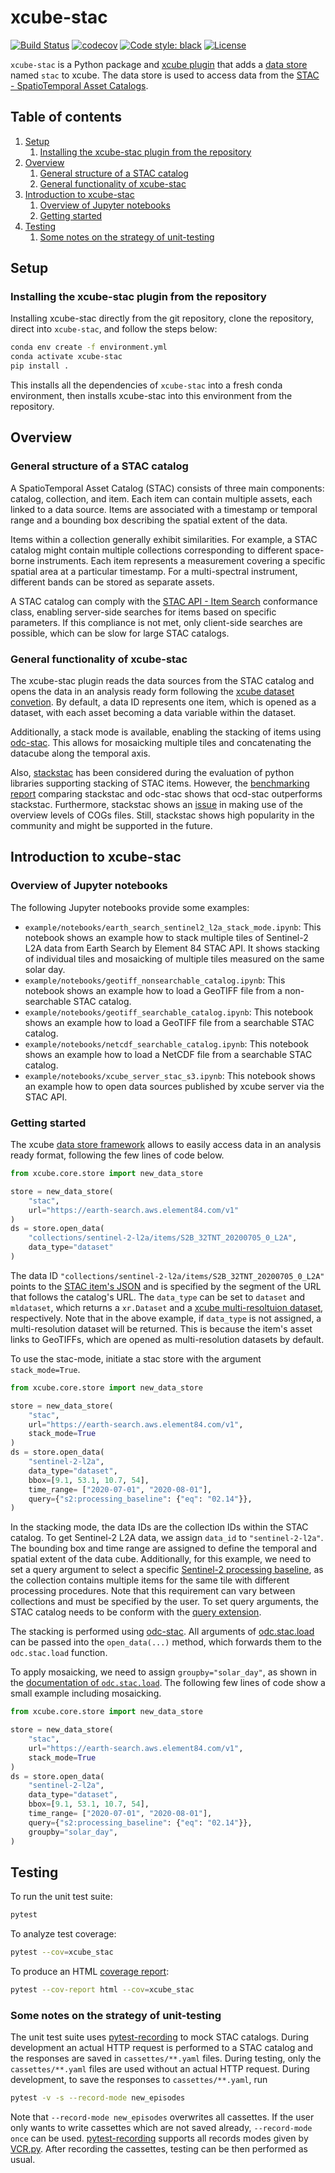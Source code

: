 # xcube-stac

[![Build Status](https://github.com/xcube-dev/xcube-stac/actions/workflows/unittest-workflow.yml/badge.svg?branch=main)](https://github.com/xcube-dev/xcube-smos/actions)
[![codecov](https://codecov.io/gh/xcube-dev/xcube-stack/branch/master/graph/badge.svg)](https://app.codecov.io/gh/xcube-dev/xcube-stac)
[![Code style: black](https://img.shields.io/badge/code%20style-black-000000.svg)](https://github.com/psf/black)
[![License](https://img.shields.io/github/license/dcs4cop/xcube-smos)](https://github.com/xcube-dev/xcube-stac/blob/main/LICENSE)

`xcube-stac` is a Python package and
[xcube plugin](https://xcube.readthedocs.io/en/latest/plugins.html) that adds a
[data store](https://xcube.readthedocs.io/en/latest/api.html#data-store-framework)
named `stac` to xcube. The data store is used to access data from the
[STAC - SpatioTemporal Asset Catalogs](https://stacspec.org/en/).

## Table of contents
1. [Setup](#setup)
   1. [Installing the xcube-stac plugin from the repository](#install_source)
2. [Overview](#overview)
   1. [General structure of a STAC catalog](#stac_catalog)
   2. [General functionality of xcube-stac](#func_xcube_stac)
3. [Introduction to xcube-stac](#intro_xcube_stac)
   1. [Overview of Jupyter notebooks](#overview_notebooks)
   2. [Getting started](#getting_started)
4. [Testing](#testing)
   1. [Some notes on the strategy of unit-testing](#unittest_strategy)

## Setup <a name="setup"></a>

### Installing the xcube-stac plugin from the repository <a name="install_source"></a>

Installing xcube-stac directly from the git repository, clone the repository,
direct into `xcube-stac`, and follow the steps below:

```bash
conda env create -f environment.yml
conda activate xcube-stac
pip install .
```

This installs all the dependencies of `xcube-stac` into a fresh conda
environment, then installs xcube-stac into this environment from the
repository.

## Overview <a name="overview"></a>

### General structure of a STAC catalog <a name="stac_catalog"></a>
A SpatioTemporal Asset Catalog (STAC) consists of three main components: catalog,
collection, and item. Each item can contain multiple assets, each linked to a data
source. Items are associated with a timestamp or temporal range and a bounding box
describing the spatial extent of the data. 

Items within a collection generally exhibit
similarities. For example, a STAC catalog might contain multiple collections
corresponding to different space-borne instruments. Each item represents a measurement
covering a specific spatial area at a particular timestamp. For a multi-spectral
instrument, different bands can be stored as separate assets.

A STAC catalog can comply with the [STAC API - Item Search](https://github.com/radiantearth/stac-api-spec/tree/release/v1.0.0/item-search#stac-api---item-search)
conformance class, enabling server-side searches for items based on specific
parameters. If this compliance is not met, only client-side searches are possible,
which can be slow for large STAC catalogs.

### General functionality of xcube-stac <a name="func_xcube_stac"></a>
The xcube-stac plugin reads the data sources from the STAC catalog and opens the data
in an analysis ready form following the [xcube dataset convetion](https://xcube.readthedocs.io/en/latest/cubespec.html).
By default, a data ID represents one item, which is opened as a dataset, with each
asset becoming a data variable within the dataset. 

Additionally, a stack mode is
available, enabling the stacking of items using [odc-stac](https://odc-stac.readthedocs.io/en/latest/).
This allows for mosaicking multiple tiles and concatenating the datacube along the
temporal axis.

Also, [stackstac](https://stackstac.readthedocs.io/en/latest/) has been
considered during the evaluation of python libraries supporting stacking of STAC items.
However, the [benchmarking report](https://benchmark-odc-stac-vs-stackstac.netlify.app/)
comparing stackstac and odc-stac shows that ocd-stac outperforms stackstac. Furthermore,
stackstac shows an [issue](https://github.com/gjoseph92/stackstac/issues/196) in making
use of the overview levels of COGs files. Still, stackstac shows high popularity in the
community and might be supported in the future. 

## Introduction to xcube-stac <a name="intro_xcube_stac"></a> 

### Overview of Jupyter notebooks <a name="overview_notebooks"></a> 
The following Jupyter notebooks provide some examples: 

* `example/notebooks/earth_search_sentinel2_l2a_stack_mode.ipynb`:
  This notebook shows an example how to stack multiple tiles of Sentinel-2 L2A data
  from Earth Search by Element 84 STAC API. It shows stacking of individual tiles and
  mosaicking of multiple tiles measured on the same solar day.
* `example/notebooks/geotiff_nonsearchable_catalog.ipynb`:
  This notebook shows an example how to load a GeoTIFF file from a non-searchable
  STAC catalog.
* `example/notebooks/geotiff_searchable_catalog.ipynb`:
  This notebook shows an example how to load a GeoTIFF file from a searchable
  STAC catalog.
* `example/notebooks/netcdf_searchable_catalog.ipynb`:
  This notebook shows an example how to load a NetCDF file from a searchable
  STAC catalog.
* `example/notebooks/xcube_server_stac_s3.ipynb`:
  This notebook shows an example how to open data sources published by xcube server
  via the STAC API.

### Getting started <a name="getting_started"></a> 

The xcube [data store framework](https://xcube.readthedocs.io/en/latest/dataaccess.html#data-store-framework)
allows to easily access data in an analysis ready format, following the few lines of
code below. 

```python
from xcube.core.store import new_data_store

store = new_data_store(
    "stac",
    url="https://earth-search.aws.element84.com/v1"
)
ds = store.open_data(
    "collections/sentinel-2-l2a/items/S2B_32TNT_20200705_0_L2A",
    data_type="dataset"
)
```
The data ID `"collections/sentinel-2-l2a/items/S2B_32TNT_20200705_0_L2A"` points to the
[STAC item's JSON](https://github.com/radiantearth/stac-spec/blob/master/item-spec/item-spec.md)
and is specified by the segment of the URL that follows the catalog's URL. The
`data_type` can be set to `dataset` and `mldataset`, which returns a `xr.Dataset` and
a [xcube multi-resoltuion dataset](https://xcube.readthedocs.io/en/latest/mldatasets.html),
respectively. Note that in the above example, if `data_type` is not assigned,
a multi-resolution dataset will be returned. This is because the item's asset links to
GeoTIFFs, which are opened as multi-resolution datasets by default.

To use the stac-mode, initiate a stac store with the argument `stack_mode=True`.

```python
from xcube.core.store import new_data_store

store = new_data_store(
    "stac",
    url="https://earth-search.aws.element84.com/v1",
    stack_mode=True
)
ds = store.open_data(
    "sentinel-2-l2a",
    data_type="dataset",
    bbox=[9.1, 53.1, 10.7, 54],
    time_range= ["2020-07-01", "2020-08-01"],
    query={"s2:processing_baseline": {"eq": "02.14"}},
)
```

In the stacking mode, the data IDs are the collection IDs within the STAC catalog. To
get Sentinel-2 L2A data, we assign `data_id` to `"sentinel-2-l2a"`. The bounding box and
time range are assigned to define the temporal and spatial extent of the data cube. 
Additionally, for this example, we need to set a query argument to select a specific
[Sentinel-2 processing baseline](https://sentiwiki.copernicus.eu/web/s2-processing#S2Processing-L2Aprocessingbaseline),
as the collection contains multiple items for the same tile with different processing
procedures. Note that this requirement can vary between collections and must be
specified by the user. To set query arguments, the STAC catalog needs to be conform with
the [query extension](https://github.com/stac-api-extensions/query).

The stacking is performed using [odc-stac](https://odc-stac.readthedocs.io/en/latest/).
All arguments of [odc.stac.load](https://odc-stac.readthedocs.io/en/latest/_api/odc.stac.load.html)
can be passed into the `open_data(...)` method, which forwards them to the
`odc.stac.load` function.

To apply mosaicking, we need to assign `groupby="solar_day"`, as shown in the
[documentation of `odc.stac.load`](https://odc-stac.readthedocs.io/en/latest/_api/odc.stac.load.html).
The following few lines of code show a small example including mosaicking.  

```python
from xcube.core.store import new_data_store

store = new_data_store(
    "stac",
    url="https://earth-search.aws.element84.com/v1",
    stack_mode=True
)
ds = store.open_data(
    "sentinel-2-l2a",
    data_type="dataset",
    bbox=[9.1, 53.1, 10.7, 54],
    time_range= ["2020-07-01", "2020-08-01"],
    query={"s2:processing_baseline": {"eq": "02.14"}},
    groupby="solar_day",
)
```

## Testing <a name="testing"></a>

To run the unit test suite:

```bash
pytest
```

To analyze test coverage:

```bash
pytest --cov=xcube_stac
```

To produce an HTML
[coverage report](https://pytest-cov.readthedocs.io/en/latest/reporting.html):

```bash
pytest --cov-report html --cov=xcube_stac
```

### Some notes on the strategy of unit-testing <a name="unittest_strategy"></a>

The unit test suite uses [pytest-recording](https://pypi.org/project/pytest-recording/)
to mock STAC catalogs. During development an actual HTTP request is performed
to a STAC catalog and the responses are saved in `cassettes/**.yaml` files.
During testing, only the `cassettes/**.yaml` files are used without an actual
HTTP request. During development, to save the responses to `cassettes/**.yaml`, run

```bash
pytest -v -s --record-mode new_episodes
```
Note that `--record-mode new_episodes` overwrites all cassettes. If the user only
wants to write cassettes which are not saved already, `--record-mode once` can be used.
[pytest-recording](https://pypi.org/project/pytest-recording/) supports all records modes given by [VCR.py](https://vcrpy.readthedocs.io/en/latest/usage.html#record-modes).
After recording the cassettes, testing can be then performed as usual.